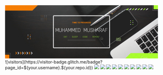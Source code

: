 <br>
<img src="/TIME TO PROGRESS.jpg" />
![visitors](https://visitor-badge.glitch.me/badge?page_id=${your.username}.${your.repo.id})
<img height="180em" src="https://github-readme-stats.vercel.app/api?username=MuhammedMusharaf007&show_icons=true&hide_border=true&&count_private=true&include_all_commits=true" />
<a href="https://www.codechef.com/users/musharaf_007"><img src="https://img.shields.io/badge/Codechef-%23B92B27.svg?&style=for-the-badge&logo=Codechef&logoColor=white" /></a>
<a href=""><img src="{BadgeURLHere}" /></a>
<a href=""><img src="{BadgeURLHere}" /></a>
<a href=""><img src="{BadgeURLHere}" /></a>
<a href=""><img src="{BadgeURLHere}" /></a>
<a href=""><img src="{BadgeURLHere}" /></a>
<a href=""><img src="{BadgeURLHere}" /></a>
<a href=""><img src="{BadgeURLHere}" /></a>
<a href=""><img src="{BadgeURLHere}" /></a>
<!--
**MuhammedMusharaf007/MuhammedMusharaf007** is a ✨ _special_ ✨ repository because its `README.md` (this file) appears on your GitHub profile.

Here are some ideas to get you started:

- 🔭 I’m currently working on ...
- 🌱 I’m currently learning ...
- 👯 I’m looking to collaborate on ...
- 🤔 I’m looking for help with ...
- 💬 Ask me about ...
- 📫 How to reach me: ...
- 😄 Pronouns: ...
- ⚡ Fun fact: ...
-->
